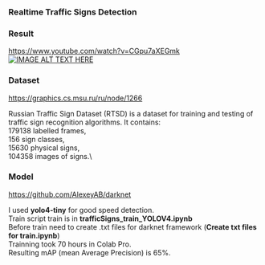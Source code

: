### Realtime Traffic Signs Detection

### Result
https://www.youtube.com/watch?v=CGpu7aXEGmk<br>
[![IMAGE ALT TEXT HERE](https://img.youtube.com/vi/CGpu7aXEGmk/0.jpg)](https://www.youtube.com/watch?v=CGpu7aXEGmk)


### Dataset
https://graphics.cs.msu.ru/ru/node/1266

Russian Traffic Sign Dataset (RTSD) is a dataset for training and testing of traffic sign recognition algorithms. It contains:\
179138 labelled frames,\
156 sign classes,\
15630 physical signs,\
104358 images of signs.\

### Model
https://github.com/AlexeyAB/darknet

I used <b>yolo4-tiny</b> for good speed detection.\
Train script train is in <b>trafficSigns_train_YOLOV4.ipynb</b>\
Before train need to create .txt files for darknet framework (<b>Create txt files for train.ipynb</b>)\
Trainning took 70 hours in Colab Pro.\
Resulting mAP (mean Average Precision) is 65%.




